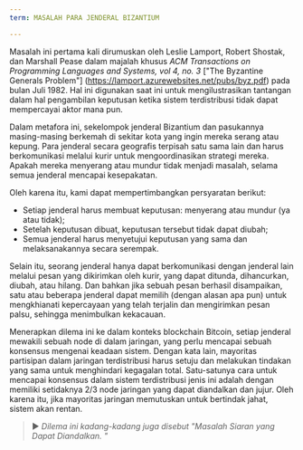 ```yaml
---
term: MASALAH PARA JENDERAL BIZANTIUM

---
```

Masalah ini pertama kali dirumuskan oleh Leslie Lamport, Robert Shostak, dan Marshall Pease dalam majalah khusus *ACM Transactions on Programming Languages and Systems, vol 4, no. 3* ["The Byzantine Generals Problem"] (https://lamport.azurewebsites.net/pubs/byz.pdf) pada bulan Juli 1982. Hal ini digunakan saat ini untuk mengilustrasikan tantangan dalam hal pengambilan keputusan ketika sistem terdistribusi tidak dapat mempercayai aktor mana pun.

Dalam metafora ini, sekelompok jenderal Bizantium dan pasukannya masing-masing berkemah di sekitar kota yang ingin mereka serang atau kepung. Para jenderal secara geografis terpisah satu sama lain dan harus berkomunikasi melalui kurir untuk mengoordinasikan strategi mereka. Apakah mereka menyerang atau mundur tidak menjadi masalah, selama semua jenderal mencapai kesepakatan.

Oleh karena itu, kami dapat mempertimbangkan persyaratan berikut:


- Setiap jenderal harus membuat keputusan: menyerang atau mundur (ya atau tidak);
- Setelah keputusan dibuat, keputusan tersebut tidak dapat diubah;
- Semua jenderal harus menyetujui keputusan yang sama dan melaksanakannya secara serempak.

Selain itu, seorang jenderal hanya dapat berkomunikasi dengan jenderal lain melalui pesan yang dikirimkan oleh kurir, yang dapat ditunda, dihancurkan, diubah, atau hilang. Dan bahkan jika sebuah pesan berhasil disampaikan, satu atau beberapa jenderal dapat memilih (dengan alasan apa pun) untuk mengkhianati kepercayaan yang telah terjalin dan mengirimkan pesan palsu, sehingga menimbulkan kekacauan.

Menerapkan dilema ini ke dalam konteks blockchain Bitcoin, setiap jenderal mewakili sebuah node di dalam jaringan, yang perlu mencapai sebuah konsensus mengenai keadaan sistem. Dengan kata lain, mayoritas partisipan dalam jaringan terdistribusi harus setuju dan melakukan tindakan yang sama untuk menghindari kegagalan total. Satu-satunya cara untuk mencapai konsensus dalam sistem terdistribusi jenis ini adalah dengan memiliki setidaknya 2/3 node jaringan yang dapat diandalkan dan jujur. Oleh karena itu, jika mayoritas jaringan memutuskan untuk bertindak jahat, sistem akan rentan.

> ► *Dilema ini kadang-kadang juga disebut "Masalah Siaran yang Dapat Diandalkan. "*